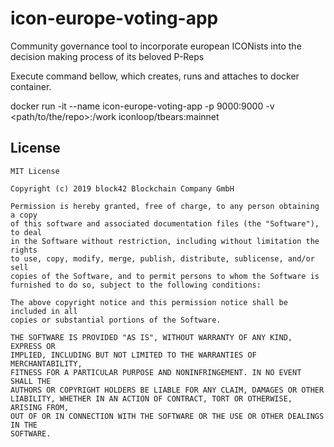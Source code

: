 # icon-europe-voting-app
Community governance tool to incorporate european ICONists into the decision making process of its beloved P-Reps


Execute command bellow, which creates, runs and attaches to docker container.

docker run -it --name icon-europe-voting-app -p 9000:9000 -v <path/to/the/repo>:/work iconloop/tbears:mainnet

## License

```
MIT License

Copyright (c) 2019 block42 Blockchain Company GmbH

Permission is hereby granted, free of charge, to any person obtaining a copy
of this software and associated documentation files (the "Software"), to deal
in the Software without restriction, including without limitation the rights
to use, copy, modify, merge, publish, distribute, sublicense, and/or sell
copies of the Software, and to permit persons to whom the Software is
furnished to do so, subject to the following conditions:

The above copyright notice and this permission notice shall be included in all
copies or substantial portions of the Software.

THE SOFTWARE IS PROVIDED "AS IS", WITHOUT WARRANTY OF ANY KIND, EXPRESS OR
IMPLIED, INCLUDING BUT NOT LIMITED TO THE WARRANTIES OF MERCHANTABILITY,
FITNESS FOR A PARTICULAR PURPOSE AND NONINFRINGEMENT. IN NO EVENT SHALL THE
AUTHORS OR COPYRIGHT HOLDERS BE LIABLE FOR ANY CLAIM, DAMAGES OR OTHER
LIABILITY, WHETHER IN AN ACTION OF CONTRACT, TORT OR OTHERWISE, ARISING FROM,
OUT OF OR IN CONNECTION WITH THE SOFTWARE OR THE USE OR OTHER DEALINGS IN THE
SOFTWARE.
```
